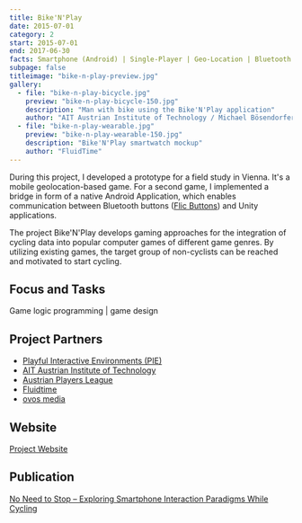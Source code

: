 ```yaml
---
title: Bike'N'Play
date: 2015-07-01
category: 2
start: 2015-07-01
end: 2017-06-30
facts: Smartphone (Android) | Single-Player | Geo-Location | Bluetooth device extensions
subpage: false
titleimage: "bike-n-play-preview.jpg"
gallery:
  - file: "bike-n-play-bicycle.jpg"
    preview: "bike-n-play-bicycle-150.jpg"
    description: "Man with bike using the Bike'N'Play application"
    author: "AIT Austrian Institute of Technology / Michael Bösendorfer"
  - file: "bike-n-play-wearable.jpg"
    preview: "bike-n-play-wearable-150.jpg"
    description: "Bike'N'Play smartwatch mockup"
    author: "FluidTime"
---
```


During this project, I developed a prototype for a field study in Vienna. It's a mobile geolocation-based game. For a second game, I implemented a bridge in form of a native Android Application, which enables communication between Bluetooth buttons ([Flic Buttons](https://flic.io/)) and Unity applications.

The project Bike'N'Play develops gaming approaches for the integration of cycling data into popular computer games of different game genres. By utilizing existing games, the target group of non-cyclists can be reached and motivated to start cycling.

## Focus and Tasks
Game logic programming | game design

## Project Partners
* [Playful Interactive Environments (PIE)](https://pie.fh-hagenberg.at/)
* [AIT Austrian Institute of Technology](http://www.ait.ac.at/)
* [Austrian Players League](http://www.apl.at/)
* [Fluidtime](https://www.fluidtime.com/)
* [ovos media](http://www.ovos.at/)

## Website
[Project Website](http://bikenplay.at/)

## Publication
[No Need to Stop – Exploring Smartphone Interaction Paradigms While Cycling](https://dl.acm.org/citation.cfm?id=3152871)